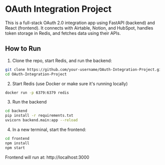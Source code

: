 # OAuth Integration Project

This is a full-stack OAuth 2.0 integration app using FastAPI (backend) and React (frontend). It connects with Airtable, Notion, and HubSpot, handles token storage in Redis, and fetches data using their APIs.

## How to Run

1. Clone the repo, start Redis, and run the backend:

```bash
git clone https://github.com/your-username/OAuth-Integration-Project.git
cd OAuth-Integration-Project
```
2. Start Redis (use Docker or make sure it's running locally)
```bash
docker run -p 6379:6379 redis
```
3. Run the backend
```bash
cd backend
pip install -r requirements.txt
uvicorn backend.main:app --reload
```

4. In a new terminal, start the frontend:
```bash
cd frontend
npm install
npm start
```
Frontend will run at: http://localhost:3000
